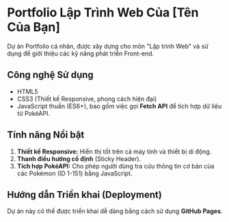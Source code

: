 # Portfolio Lập Trình Web Của [Tên Của Bạn]

Dự án Portfolio cá nhân, được xây dựng cho môn "Lập trình Web" và sử dụng để giới thiệu các kỹ năng phát triển Front-end.

## Công nghệ Sử dụng
* HTML5
* CSS3 (Thiết kế Responsive, phong cách hiện đại)
* JavaScript thuần (ES6+), bao gồm việc gọi **Fetch API** để tích hợp dữ liệu từ PokéAPI.

## Tính năng Nổi bật
1.  **Thiết kế Responsive:** Hiển thị tốt trên cả máy tính và thiết bị di động.
2.  **Thanh điều hướng cố định** (Sticky Header).
3.  **Tích hợp PokéAPI:** Cho phép người dùng tra cứu thông tin cơ bản của các Pokémon (ID 1-151) bằng JavaScript.

## Hướng dẫn Triển khai (Deployment)
Dự án này có thể được triển khai dễ dàng bằng cách sử dụng **GitHub Pages**.